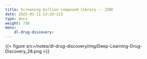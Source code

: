 ```yaml
---
title: Screening billion compound library -- ZINC
date: 2025-03-11-13:24:11Z
type: docs 
weight: 750
menu: 
    dl-drug-discovery:
---
```



{{< figure src=/notes/dl-drug-discovery/img/Deep-Learning-Drug-Discovery_28.png >}}

